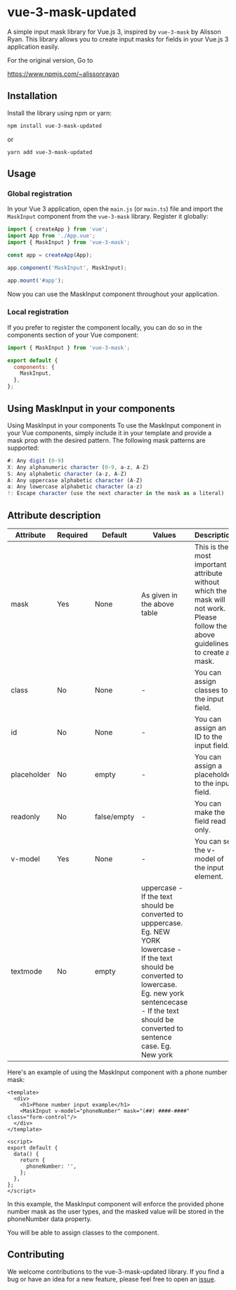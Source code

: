 # vue-3-mask-updated

A simple input mask library for Vue.js 3, inspired by `vue-3-mask` by Alisson Ryan. This library allows you to create input masks for fields in your Vue.js 3 application easily.

For the original version, Go to

https://www.npmjs.com/~alissonrayan

## Installation

Install the library using npm or yarn:

```bash
npm install vue-3-mask-updated
```

or 

```
yarn add vue-3-mask-updated
```

## Usage

### Global registration

In your Vue 3 application, open the `main.js` (or `main.ts`) file and import the `MaskInput` component from the `vue-3-mask` library. Register it globally:

```javascript
import { createApp } from 'vue';
import App from './App.vue';
import { MaskInput } from 'vue-3-mask';

const app = createApp(App);

app.component('MaskInput', MaskInput);

app.mount('#app');
```

Now you can use the MaskInput component throughout your application.



### Local registration

If you prefer to register the component locally, you can do so in the components section of your Vue component:

```javascript
import { MaskInput } from 'vue-3-mask';

export default {
  components: {
    MaskInput,
  },
};
```

## Using MaskInput in your components

Using MaskInput in your components
To use the MaskInput component in your Vue components, simply include it in your template and provide a mask prop with the desired pattern. The following mask patterns are supported:

```javascript
#: Any digit (0-9)
X: Any alphanumeric character (0-9, a-z, A-Z)
S: Any alphabetic character (a-z, A-Z)
A: Any uppercase alphabetic character (A-Z)
a: Any lowercase alphabetic character (a-z)
!: Escape character (use the next character in the mask as a literal)
```

## Attribute description

| Attribute | Required | Default | Values | Description |
|-----------|--------- |---------|--------|-------------|
| mask | Yes | None |As given in the above table | This is the most important attribute without which the mask will not work. Please follow the above guidelines to create a mask. |
| class | No | None | - | You can assign classes to the input field. |
| id | No | None | - | You can assign an ID to the input field. |
| placeholder | No | empty | - | You can assign a placeholder to the input field. |
| readonly | No | false/empty | - | You can make the field read only. |
| v-model | Yes | None | - | You can set the v-model of the input element. |
| textmode | No | empty | uppercase - If the text should be converted to upppercase. Eg. NEW YORK<br>lowercase - If the text should be converted to lowercase. Eg. new york<br>sentencecase - If the text should be converted to sentence case. Eg. New york |

Here's an example of using the MaskInput component with a phone number mask:

```vue
<template>
  <div>
    <h1>Phone number input example</h1>
    <MaskInput v-model="phoneNumber" mask="(##) ####-####" class="form-control"/>
  </div>
</template>

<script>
export default {
  data() {
    return {
      phoneNumber: '',
    };
  },
};
</script>

```

In this example, the MaskInput component will enforce the provided phone number mask as the user types, and the masked value will be stored in the phoneNumber data property.

You will be able to assign classes to the component.

## Contributing

We welcome contributions to the vue-3-mask-updated library. If you find a bug or have an idea for a new feature, please feel free to open an [issue](https://github.com/briquetech/vue-3-mask-updated/issues).